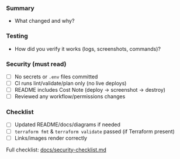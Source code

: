 ### Summary
- What changed and why?

### Testing
- How did you verify it works (logs, screenshots, commands)?

### Security (must read)
- [ ] No secrets or `.env` files committed
- [ ] CI runs lint/validate/plan only (no live deploys)
- [ ] README includes Cost Note (deploy → screenshot → destroy)
- [ ] Reviewed any workflow/permissions changes

### Checklist
- [ ] Updated README/docs/diagrams if needed
- [ ] `terraform fmt` & `terraform validate` passed (if Terraform present)
- [ ] Links/images render correctly

Full checklist: [docs/security-checklist.md](docs/security-checklist.md)
